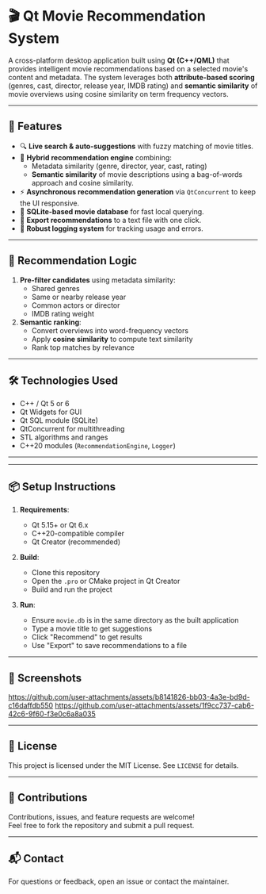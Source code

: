 # 🎬 Qt Movie Recommendation System

A cross-platform desktop application built using **Qt (C++/QML)** that provides intelligent movie recommendations based on a selected movie's content and metadata. The system leverages both **attribute-based scoring** (genres, cast, director, release year, IMDB rating) and **semantic similarity** of movie overviews using cosine similarity on term frequency vectors.

---

## 🚀 Features

- 🔍 **Live search & auto-suggestions** with fuzzy matching of movie titles.
- 🧠 **Hybrid recommendation engine** combining:
  - Metadata similarity (genre, director, year, cast, rating)
  - **Semantic similarity** of movie descriptions using a bag-of-words approach and cosine similarity.
- ⚡ **Asynchronous recommendation generation** via `QtConcurrent` to keep the UI responsive.
- 💾 **SQLite-based movie database** for fast local querying.
- 📝 **Export recommendations** to a text file with one click.
- 📄 **Robust logging system** for tracking usage and errors.

---

## 🧠 Recommendation Logic

1. **Pre-filter candidates** using metadata similarity:
   - Shared genres
   - Same or nearby release year
   - Common actors or director
   - IMDB rating weight
2. **Semantic ranking**:
   - Convert overviews into word-frequency vectors
   - Apply **cosine similarity** to compute text similarity
   - Rank top matches by relevance

---

## 🛠️ Technologies Used

- C++ / Qt 5 or 6
- Qt Widgets for GUI
- Qt SQL module (SQLite)
- QtConcurrent for multithreading
- STL algorithms and ranges
- C++20 modules (`RecommendationEngine`, `Logger`)

---

---

## 📦 Setup Instructions

1. **Requirements**:
   - Qt 5.15+ or Qt 6.x
   - C++20-compatible compiler
   - Qt Creator (recommended)

2. **Build**:
   - Clone this repository
   - Open the `.pro` or CMake project in Qt Creator
   - Build and run the project

3. **Run**:
   - Ensure `movie.db` is in the same directory as the built application
   - Type a movie title to get suggestions
   - Click "Recommend" to get results
   - Use "Export" to save recommendations to a file

---

## 📸 Screenshots


https://github.com/user-attachments/assets/b8141826-bb03-4a3e-bd9d-c16daffdb550
https://github.com/user-attachments/assets/1f9cc737-cab6-42c6-9f60-f3e0c6a8a035


---

## 🧾 License

This project is licensed under the MIT License. See `LICENSE` for details.

---

## 🤝 Contributions

Contributions, issues, and feature requests are welcome!  
Feel free to fork the repository and submit a pull request.

---

## 📬 Contact

For questions or feedback, open an issue or contact the maintainer.


